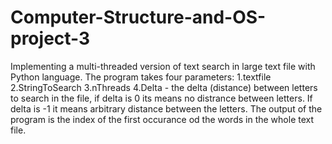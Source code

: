 # Computer-Structure-and-OS-project-3
Implementing a multi-threaded version of text search in large text file with Python language.
The program takes four parameters:
1.textfile
2.StringToSearch
3.nThreads
4.Delta - the delta (distance) between letters to search in the file, if delta is 0 its means no distrance between letters.
If delta is -1 it means arbitrary distance between the letters.
The output of the program is the index of the first occurance od the words in the whole text file.
